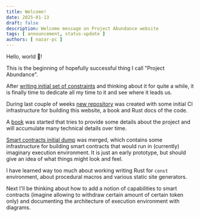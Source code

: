 ```yaml
---
title: Welcome!
date: 2025-01-13
draft: false
description: Welcome message on Project Abundance website
tags: [ announcement, status-update ]
authors: [ nazar-pc ]
---
```


Hello, world 👋!

This is the beginning of hopefully successful thing I call "Project Abundance".

After [writing initial set of constraints]() and thinking about it for quite a while, it is finally time to dedicate all
my time to it and see where it leads us.

[writing initial set of constraints]: https://gist.github.com/nazar-pc/760505c5ad7d56c20b2c75c1484e672f

<!--more-->

During last couple of weeks [new repository](https://github.com/nazar-pc/abundance) was created with some initial CI
infrastructure for building this website, a book and Rust docs of the code.

[new repository]: https://github.com/nazar-pc/abundance

A [book] was started that tries to provide some details about the project and will accumulate many technical details
over time.

[book]: https://abundance.build/book

[Smart contracts initial dump] was merged, which contains some infrastructure for building smart contracts that would
run in (currently) imaginary execution environment. It is just an early prototype, but should give an idea of what
things might look and feel.

[Smart contracts initial dump]: https://github.com/nazar-pc/abundance/pull/2

I have learned way too much about working writing Rust for `const` environment, about procedural macros and various
static site generators.

Next I'll be thinking about how to add a notion of capabilities to smart contracts (imagine allowing to withdraw certain
amount of certain token only) and documenting the architecture of execution environment with diagrams.

